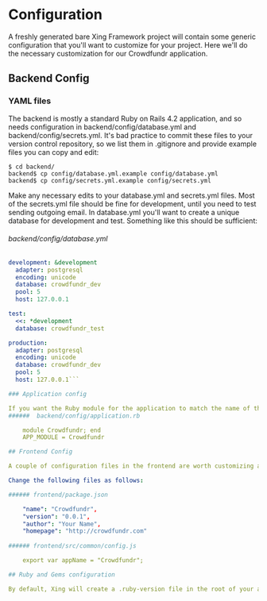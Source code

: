# Configuration

A freshly generated bare Xing Framework project will contain some generic configuration that you'll want to customize for your project.  Here we'll do the necessary customization for our Crowdfundr application. 

## Backend Config

### YAML files

The backend is mostly a standard Ruby on Rails 4.2 application, and so needs configuration in backend/config/database.yml and backend/config/secrets.yml.  It's bad practice to commit these files to your version control repository, so we list them in .gitignore and provide example files you can copy and edit:

    $ cd backend/
    backend$ cp config/database.yml.example config/database.yml
    backend$ cp config/secrets.yml.example config/secrets.yml
    
Make any necessary edits to your database.yml and secrets.yml files. Most of the secrets.yml file should be fine for development, until you need to test sending outgoing email. In database.yml you'll want to create a unique database for development and test.  Something like this should be sufficient:

###### backend/config/database.yml
```yaml 
development: &development
  adapter: postgresql
  encoding: unicode
  database: crowdfundr_dev 
  pool: 5
  host: 127.0.0.1

test:
  <<: *development
  database: crowdfundr_test

production:
  adapter: postgresql
  encoding: unicode
  database: crowdfundr_dev
  pool: 5
  host: 127.0.0.1```

### Application config

If you want the Ruby module for the application to match the name of the app,  modify backend/config/application.rb to create a properly-named module (instead of XingApp) and set the constant APP_MODULE. 
######  backend/config/application.rb

    module Crowdfundr; end
    APP_MODULE = Crowdfundr

## Frontend Config

A couple of configuration files in the frontend are worth customizing as well, so that (for example) your compiled JavaScript application will have a name like Crowdfundr-0.0.1.js instead of XING-BASE-0.0.1.js.

Change the following files as follows:

###### frontend/package.json

    "name": "Crowdfundr",
    "version": "0.0.1",
    "author": "Your Name",
    "homepage": "http://crowdfundr.com"
   
###### frontend/src/common/config.js

    export var appName = "Crowdfundr";

## Ruby and Gems configuration

By default, Xing will create a .ruby-version file in the root of your application, as well as in frontend/ and backend/.  If you are using a different version than the default, you should edit all three files. In addition, if you are using a system like RVM that manages separate gemsets, you should create identical .ruby-gemset files in all three directories. 